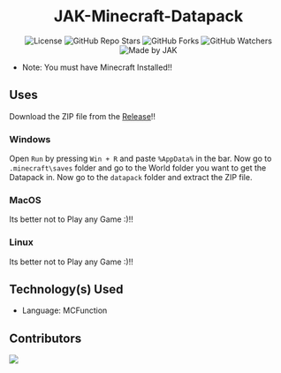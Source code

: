 <div align=center>

# JAK-Minecraft-Datapack

![License](https://img.shields.io/github/license/Jonak-Adipta-Kalita/JAK-Minecraft-Datapack?style=for-the-badge)
![GitHub Repo Stars](https://img.shields.io/github/stars/Jonak-Adipta-Kalita/JAK-Minecraft-Datapack?style=for-the-badge)
![GitHub Forks](https://img.shields.io/github/forks/Jonak-Adipta-Kalita/JAK-Minecraft-Datapack?style=for-the-badge)
![GitHub Watchers](https://img.shields.io/github/watchers/Jonak-Adipta-Kalita/JAK-Minecraft-Datapack?style=for-the-badge)
![Made by JAK](https://img.shields.io/badge/BeastNight%20TV-Made%20by%20JAK-blue?style=for-the-badge)

</div>

-	Note: You must have Minecraft Installed!!

## Uses

Download the ZIP file from the [Release](https://github.com/Jonak-Adipta-Kalita/JAK-Minecraft-Datapack/releases/latest)!!

### Windows

Open `Run` by pressing `Win + R` and paste `%AppData%` in the bar. Now go to `.minecraft\saves`
folder and go to the World folder you want to get the Datapack in. Now go to the `datapack`
folder and extract the ZIP file.

### MacOS

Its better not to Play any Game :)!!

### Linux

Its better not to Play any Game :)!!

## Technology(s) Used

-	Language: MCFunction

## Contributors

<a href = "https://github.com/Jonak-Adipta-Kalita/JAK-Minecraft-Datapack/graphs/contributors">
	<img src = "https://contrib.rocks/image?repo=Jonak-Adipta-Kalita/JAK-Minecraft-Datapack"/>
</a>
